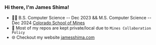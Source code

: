### Hi there, I'm James Shima!

- 👨‍🎓 B.S. Computer Science -- Dec 2023 && M.S. Computer Science -- Dec 2024 <a href="https://mines.edu">Colorado School of Mines</a>
- 🔐 Most of my repos are kept private/local due to `Mines Collaboration Policy`
- 🌐 Checkout my website <a href="https://jamesshima.com">jamesshima.com</a>
